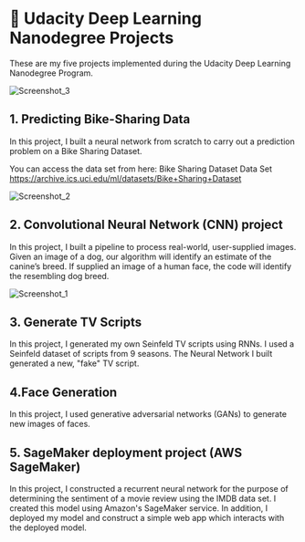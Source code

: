 

# &#x1F4D8; Udacity Deep Learning Nanodegree Projects

These are my five projects implemented during the Udacity Deep Learning Nanodegree Program.
 
![Screenshot_3](https://user-images.githubusercontent.com/30608533/54309612-89996380-45e1-11e9-99b5-e6f6ac6997b4.jpg)
  
## 1. Predicting Bike-Sharing Data
<p>
In this project, I built a neural network from scratch to carry out a prediction problem on a 
Bike Sharing Dataset.

You can access the data set from here: Bike Sharing Dataset Data Set
https://archive.ics.uci.edu/ml/datasets/Bike+Sharing+Dataset
</p>

![Screenshot_2](https://user-images.githubusercontent.com/30608533/54309417-260f3600-45e1-11e9-99bd-77e016e10f33.jpg)

## 2. Convolutional Neural Network (CNN) project
<p>
In this project, I built a pipeline to process real-world, user-supplied images. Given an image of a dog, our algorithm will identify an estimate of the canine’s breed. 
If supplied an image of a human face, the code will identify the resembling dog breed.
</p>


![Screenshot_1](https://user-images.githubusercontent.com/30608533/54310070-92d70000-45e2-11e9-96e0-07bb5b5f60b0.jpg)
## 3. Generate TV Scripts
<p>
In this project, I generated my own Seinfeld TV scripts using RNNs. 
I used a Seinfeld dataset of scripts from 9 seasons. The Neural Network I  built generated a new, "fake" TV script.
</p>


## 4.Face Generation
<p>
In this project, I used generative adversarial networks (GANs) to generate new images of faces.
</p>


## 5. SageMaker deployment project (AWS SageMaker)
<p>
In this project, I constructed a recurrent neural network for the purpose of determining the sentiment of a movie review using the IMDB data set. I created this model using Amazon's SageMaker service. 
In addition, I deployed my model and construct a simple web app which interacts with the deployed model.
